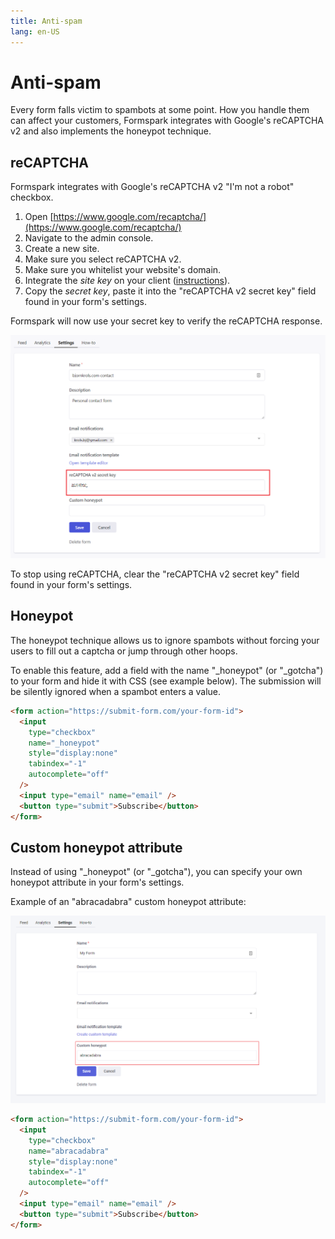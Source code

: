 ```yaml
---
title: Anti-spam
lang: en-US
---
```


# Anti-spam

Every form falls victim to spambots at some point. How you handle them can affect your customers, Formspark integrates with Google's reCAPTCHA v2 and also implements the honeypot technique.

## reCAPTCHA

Formspark integrates with Google's reCAPTCHA v2 "I'm not a robot" checkbox.

1. Open [https://www.google.com/recaptcha/](https://www.google.com/recaptcha/)
2. Navigate to the admin console.
3. Create a new site.
4. Make sure you select reCAPTCHA v2.
5. Make sure you whitelist your website's domain.
6. Integrate the _site key_ on your client ([instructions](https://developers.google.com/recaptcha/docs/display)).
7. Copy the _secret key_, paste it into the "reCAPTCHA v2 secret key" field found in your form's settings.

Formspark will now use your secret key to verify the reCAPTCHA response.

![reCAPTCHA](./.vuepress/public/recaptcha.png)

To stop using reCAPTCHA, clear the "reCAPTCHA v2 secret key" field found in your form's settings.

## Honeypot

The honeypot technique allows us to ignore spambots without forcing your users to fill out a captcha or jump through other hoops.

To enable this feature, add a field with the name "\_honeypot" (or "\_gotcha") to your form and hide it with CSS (see example below). The submission will be silently ignored when a spambot enters a value.

```html
<form action="https://submit-form.com/your-form-id">
  <input
    type="checkbox"
    name="_honeypot"
    style="display:none"
    tabindex="-1"
    autocomplete="off"
  />
  <input type="email" name="email" />
  <button type="submit">Subscribe</button>
</form>
```

## Custom honeypot attribute

Instead of using "\_honeypot" (or "\_gotcha"), you can specify your own honeypot attribute in your form's settings.

Example of an "abracadabra" custom honeypot attribute:

![Custom honeypot](./.vuepress/public/custom-honeypot.png)

```html
<form action="https://submit-form.com/your-form-id">
  <input
    type="checkbox"
    name="abracadabra"
    style="display:none"
    tabindex="-1"
    autocomplete="off"
  />
  <input type="email" name="email" />
  <button type="submit">Subscribe</button>
</form>
```
